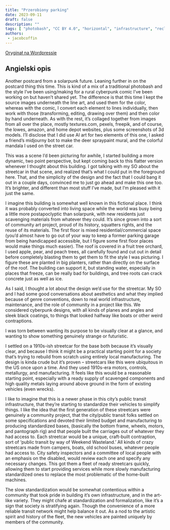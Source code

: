 ```yaml
---
title: "Przerobiony parking"
date: 2023-09-11
draft: false
description: ""
tags: [ "photobash", "CC BY 4.0", "horizontal", "infrastructure", "reclaimed structure", "transport", "tram"]
authors:
 - jacobcoffin
---
```


[Oryginał na Wordpressie](https://jacobcoffinwrites.wordpress.com/2023/09/11/repurposed-parking-garage-photobash/)

## Angielski opis

Another postcard from a solarpunk future. Leaning further in on the postcard thing this time. This is kind of a mix of a traditional photobash and the style I’ve been using/making for a rural cyberpunk comic I’ve been working on but haven’t shared yet. The difference is that this time I kept the source images underneath the line art, and used them for the color, whereas with the comic, I convert each element to lines individually, then work with those (transforming, editing, drawing over them) and then color by hand underneath. As with the rest, it’s collaged together from images from all over the place, mostly textures.com, pexels, freepik, and of course, the lowes, amazon, and home depot websites, plus some screenshots of 3d models. I’ll disclose that I did use AI art for two elements of this one, I asked a friend’s midjourny bot to make the deer spraypaint mural, and the colorful mandala I used on the street car.

This was a scene I’d been picturing for awhile, I started building a more dynamic, two point perspective, but kept coming back to this flatter version whenever I thought about this building. I got talking with my SO about the streetcar in that scene, and realized that’s what I could put in the foreground here. That, and the simplicity of the design and the fact that I could bang it out in a couple days, convinced me to just go ahead and make this one too. It’s brighter, and different than most stuff I’ve made, but I’m pleased with it just the same.

I imagine this building is somewhat well known in this fictional place. I think it was probably converted into living space while the world was busy being a little more postapoclyptic than solarpunk, with new residents just scavenging materials from whatever they could. It’s since grown into a sort of community art project, proud of its history, squatters rights, and the reuse of its materials. The first floor is mixed residential/commercial space (you’d almost have to go out of your way to keep a former parking garage from being handicapped accessible, but I figure some first floor places would make things much easier). The roof is covered in a fruit tree orchard, I used apple, pear, and peach trees, all carefully found and cut out in detail before completely blasting them to get them to fit the style I was picturing. I figure these are planted in big planters, rather than directly on the surface of the roof. The building can support it, but standing water, especially in places that freeze, can be really bad for buildings, and tree roots can crack concrete just as well as ice.

As I said, I thought a lot about the design we’d use for the streetcar. My SO and I had some good conversations about aesthetics and what they implied because of genre conventions, down to real world infrastructure, maintenance, and the role of community in a project like this. We considered cyberpunk designs, with all kinds of planes and angles and sleek black coatings, to things that looked halfway like boats or other weird contraptions.

I was torn between wanting its purpose to be visually clear at a glance, and wanting to show something genuinely strange or futuristic.

I settled on a 1910s-ish streetcar for the base both because it’s visually clear, and because I think it might be a practical starting point for a society that’s trying to rebuild from scratch using entirely local manufacturing. The design is kinda crude but it’s proven – streetcars like this were ubiquitous in the US once upon a time. And they used 1910s-era motors, controls, metallurgy, and manufacturing. It feels like this would be a reasonable starting point, especially with a ready supply of scavenged components and high quality metals laying around above ground in the form of existing vehicles (even wrecks).

I like to imagine that this is a newer phase in this city’s public transit infrastructure, that they’re starting to standardize their vehicles to simplify things. I like the idea that the first generation of these streetcars were genuinely a community project, that the city/public transit folks settled on some specifications and devoted their limited budget and manufacturing to producing standardized bases, (basically the bottom frame, wheels, motors, and pantograph rig) and that people built the carriages out of whatever they had access to. Each streetcar would be a unique, craft-built contraption, sort of ‘public transit by way of Weekend Wasteland.’ All kinds of crazy streetcars made from campers, boats, old school buses, whatever people had access to. City safety inspectors and a committee of local people with an emphasis on the disabled, would review each one and specify any necessary changes. This got them a fleet of ready streetcars quickly, allowing them to start providing services while more slowly manufacturing standardized ones to replace the most problematic of the home-built machines.

The slow standardization would be somewhat contentious within a community that took pride in building it’s own infrastructure, and in the art-like variety. They might chafe at standardization and formalization, like it’s a sign that society is stratifying again. Though the convenience of a more reliable transit network might help balance it out. As a nod to the artistic spirit and history of the fleet, the new vehicles are painted uniquely by members of the community.
